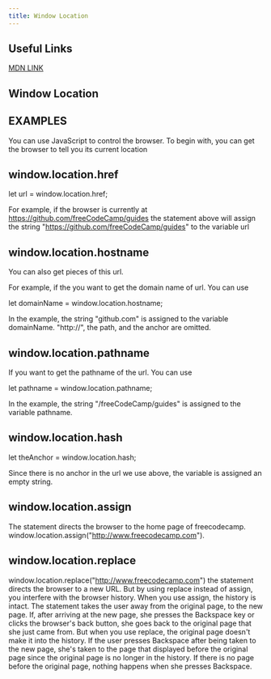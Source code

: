 ```yaml
---
title: Window Location
---
```

## Useful Links
<a href='https://developer.mozilla.org/en-US/docs/Web/API/Window/location' target='_blank' rel='nofollow'>MDN LINK</a>

## Window Location

## EXAMPLES

You can use JavaScript to control the browser. To begin with, you can get the browser to tell you its current location

## window.location.href

let url = window.location.href;

For example, if the browser is currently at https://github.com/freeCodeCamp/guides the statement above will assign the string "https://github.com/freeCodeCamp/guides" to the variable url

## window.location.hostname

You can also get pieces of this url.
 
For example, if the you want to get the domain name of url. You can use

let domainName = window.location.hostname;

In the example, the string "github.com" is assigned to the variable domainName. "http://", the path, and the anchor are omitted.

## window.location.pathname

If you want to get the pathname of the url. You can use

let pathname = window.location.pathname;

In the example, the string "/freeCodeCamp/guides" is assigned to the variable pathname.

## window.location.hash

let theAnchor = window.location.hash;

Since there is no anchor in the url we use above, the variable is assigned an empty string.

## window.location.assign

The statement directs the browser to the home page of freecodecamp.
window.location.assign("http://www.freecodecamp.com").

## window.location.replace

window.location.replace("http://www.freecodecamp.com")
the statement directs the browser to a new URL. But by using replace 
instead of assign, you interfere with the browser history. When you use assign, the history is
intact. The statement takes the user away from the original page, to the new page. If, after
arriving at the new page, she presses the Backspace key or clicks the browser's back button,
she goes back to the original page that she just came from. But when you use replace, the
original page doesn't make it into the history. If the user presses Backspace after being taken
to the new page, she's taken to the page that displayed before the original page since the
original page is no longer in the history. If there is no page before the original page, nothing
happens when she presses Backspace.
